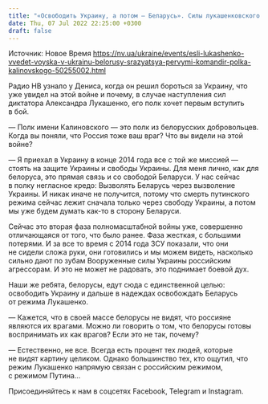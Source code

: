 ```yaml
---
title: "«Освободить Украину, а потом — Беларусь». Силы лукашенковского режима первым будут уничтожать полк Калиновского — интервью с командиром"
date: Thu, 07 Jul 2022 22:25:00 +0300
draft: false
---
```

Источник: Новое Время https://nv.ua/ukraine/events/esli-lukashenko-vvedet-voyska-v-ukrainu-belorusy-srazyatsya-pervymi-komandir-polka-kalinovskogo-50255002.html


 Радио НВ узнало у Дениса, когда он решил бороться за Украину, что уже увидел на этой войне и почему, в случае наступления сил диктатора Александра Лукашенко, его полк хочет первым вступить в бой.

— Полк имени Калиновского — это полк из белорусских добровольцев. Когда вы поняли, что Россия тоже ваш враг? Что вы видели на этой войне?

— Я приехал в Украину в конце 2014 года все с той же миссией — стоять на защите Украины и свободы Украины. Для меня лично, как для белоруса, это прямая связь и со свободой Беларуси. У нас сейчас в полку негласное кредо: Вызволять Беларусь через вызволение Украины. И никак иначе не получится, потому что смерть путинского режима сейчас лежит сначала только через свободу Украины, а потом мы уже будем думать как-то в сторону Беларуси.

Сейчас это вторая фаза полномасштабной войны уже, совершенно отличающаяся от того, что было ранее. Фаза жесткая, с большими потерями. И за все то время с 2014 года ЗСУ показали, что они не сидели сложа руки, они готовились и мы можем видеть, насколько сильно дают по зубам Вооруженные силы Украины российским агрессорам. И это не может не радовать, это поднимает боевой дух.

Наши же ребята, белорусы, едут сюда с единственной целью: освободить Украину и дальше в надеждах освобождать Беларусь от режима Лукашенко.

— Кажется, что в своей массе белорусы не видят, что россияне являются их врагами. Можно ли говорить о том, что белорусы готовы воспринимать их как врагов? Если это не так, почему?

— Естественно, не все. Всегда есть процент тех людей, которые не видят картину целиком. Однако большинство тех, кто ощутил, что режим Лукашенко напрямую связан с российским режимом, с режимом Путина…

Присоединяйтесь к нам в соцсетях Facebook, Telegram и Instagram.
